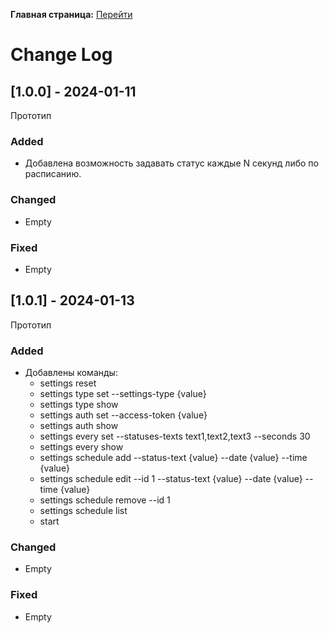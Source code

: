 **Главная страница:**
[Перейти](https://github.com/vludlss-king/VkStatusChanger/tree/main)

# Change Log

## [1.0.0] - 2024-01-11

Прототип

### Added

- Добавлена возможность задавать статус каждые N секунд либо по расписанию.

### Changed

- Empty

### Fixed

- Empty

## [1.0.1] - 2024-01-13

Прототип

### Added

- Добавлены команды:
  - settings reset
  - settings type set --settings-type {value}
  - settings type show
  - settings auth set --access-token {value}
  - settings auth show
  - settings every set --statuses-texts text1,text2,text3 --seconds 30
  - settings every show
  - settings schedule add --status-text {value} --date {value} --time {value}
  - settings schedule edit --id 1 --status-text {value} --date {value} --time {value}
  - settings schedule remove --id 1
  - settings schedule list
  - start

### Changed

- Empty

### Fixed

- Empty
